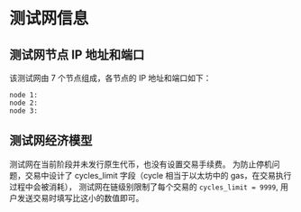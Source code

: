 # 测试网信息

## 测试网节点 IP 地址和端口

该测试网由 7 个节点组成，各节点的 IP 地址和端口如下：

```
node 1:
node 2:
node 3:
```

## 测试网经济模型

测试网在当前阶段并未发行原生代币，也没有设置交易手续费。
为防止停机问题，交易中设计了 cycles_limit 字段（cycle 相当于以太坊中的 gas，在交易执行过程中会被消耗），
测试网在链级别限制了每个交易的 `cycles_limit = 9999`, 用户发送交易时填写比这小的数值即可。
